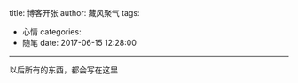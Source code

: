 title: 博客开张
author: 藏风聚气
tags:
  - 心情
categories:
  - 随笔
date: 2017-06-15 12:28:00
---
以后所有的东西，都会写在这里